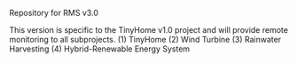 Repository for RMS v3.0

This version is specific to the TinyHome v1.0 project and will provide
remote monitoring to all subprojects.
(1) TinyHome
(2) Wind Turbine
(3) Rainwater Harvesting
(4) Hybrid-Renewable Energy System
